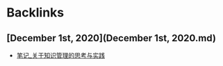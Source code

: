 
# Backlinks
## [December 1st, 2020](December 1st, 2020.md)
- [笔记_关于知识管理的思考与实践](笔记_关于知识管理的思考与实践.md)

